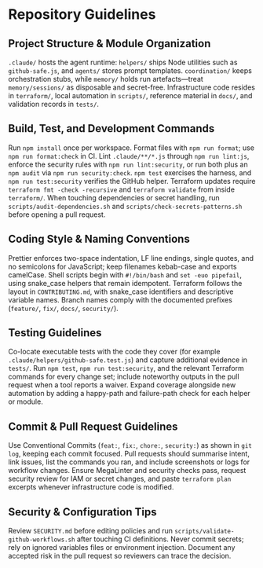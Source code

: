 # Repository Guidelines

## Project Structure & Module Organization
`.claude/` hosts the agent runtime: `helpers/` ships Node utilities such as `github-safe.js`, and `agents/` stores prompt templates. `coordination/` keeps orchestration stubs, while `memory/` holds run artefacts—treat `memory/sessions/` as disposable and secret-free. Infrastructure code resides in `terraform/`, local automation in `scripts/`, reference material in `docs/`, and validation records in `tests/`.

## Build, Test, and Development Commands
Run `npm install` once per workspace. Format files with `npm run format`; use `npm run format:check` in CI. Lint `.claude/**/*.js` through `npm run lint:js`, enforce the security rules with `npm run lint:security`, or run both plus an `npm audit` via `npm run security:check`. `npm test` exercises the harness, and `npm run test:security` verifies the GitHub helper. Terraform updates require `terraform fmt -check -recursive` and `terraform validate` from inside `terraform/`. When touching dependencies or secret handling, run `scripts/audit-dependencies.sh` and `scripts/check-secrets-patterns.sh` before opening a pull request.

## Coding Style & Naming Conventions
Prettier enforces two-space indentation, LF line endings, single quotes, and no semicolons for JavaScript; keep filenames kebab-case and exports camelCase. Shell scripts begin with `#!/bin/bash` and `set -euo pipefail`, using snake_case helpers that remain idempotent. Terraform follows the layout in `CONTRIBUTING.md`, with snake_case identifiers and descriptive variable names. Branch names comply with the documented prefixes (`feature/`, `fix/`, `docs/`, `security/`).

## Testing Guidelines
Co-locate executable tests with the code they cover (for example `.claude/helpers/github-safe.test.js`) and capture additional evidence in `tests/`. Run `npm test`, `npm run test:security`, and the relevant Terraform commands for every change set; include noteworthy outputs in the pull request when a tool reports a waiver. Expand coverage alongside new automation by adding a happy-path and failure-path check for each helper or module.

## Commit & Pull Request Guidelines
Use Conventional Commits (`feat:`, `fix:`, `chore:`, `security:`) as shown in `git log`, keeping each commit focused. Pull requests should summarise intent, link issues, list the commands you ran, and include screenshots or logs for workflow changes. Ensure MegaLinter and security checks pass, request security review for IAM or secret changes, and paste `terraform plan` excerpts whenever infrastructure code is modified.

## Security & Configuration Tips
Review `SECURITY.md` before editing policies and run `scripts/validate-github-workflows.sh` after touching CI definitions. Never commit secrets; rely on ignored variables files or environment injection. Document any accepted risk in the pull request so reviewers can trace the decision.
